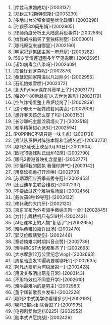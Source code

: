 
1. [库兹马求婚成功]-[2003137]
1. [郑钦文1:2斯特恩斯]-[2003230]
1. [多地出台公积金调整优化政策]-[2003298]
1. [孙颖莎3:0简彤娟]-[2002905]
1. [律师角度分析王大陆逃兵役事件]-[2002585]
1. [给我的戒指买了套独栋别墅]-[2003001]
1. [哪吒原型来自哪里]-[2002160]
1. [明家犯罪集团主案一审开庭]-[2003282]
1. [56岁吴倩莲退圈多年罕见露面]-[2002695]
1. [诺如病毒会传染吗]-[2002609]
1. [在餐厅剥罗森呢]-[2002876]
1. [桑延赶回家陪温以凡过除夕]-[2002956]
1. [石矶娘娘雪糕]-[2002372]
1. [北大Python课在抖音学上了]-[2003177]
1. [每20个80后就有1人去世为谣言]-[2002179]
1. [空气炸锅里整上吊炉烧烤了]-[2002838]
1. [这个春天一起做欧若风美女]-[2002908]
1. [想好春天该怎么穿了吗]-[2003153]
1. [长沙哪吒主题涂鸦墙火了]-[2002518]
1. [和平精英甜心派对]-[2002594]
1. [POPPINC不语只是一味卡点]-[2001731]
1. [男队队员把对阵张本智和当成名战]-[2003273]
1. [哪吒2延长上映至3月30日]-[2002904]
1. [欧冠16强球队已出炉12席]-[2002790]
1. [哪吒2香港首映礼含星量]-[2002777]
1. [你懂得我的固执 我懂你脾气]-[2003142]
1. [用桑延视角打开难哄]-[2002731]
1. [苏炳添回应赛季首秀夺冠]-[2002453]
1. [比亚迪车主联合维权]-[2002237]
1. [不要放过这个难哄名场面]-[2002456]
1. [戴仪茹8秒19夺冠]-[2003132]
1. [修补我的大门牙]-[2002120]
1. [京东宣布为外卖骑手缴纳五险一金]-[2002845]
1. [为什么跳楼机只有519秒]-[2002421]
1. [AI让课本上的人物“复活了”]-[2002655]
1. [难哄桑稚段嘉许出场]-[2002470]
1. [郭艾伦眼睛受伤]-[2002446]
1. [章若楠难哄时期抖音点赞]-[2002739]
1. [难哄把OST大佬都集齐了]-[2002698]
1. [大冰摩旅12万公里纪念Vlog]-[2002663]
1. [周星驰连发10遍我要睇哪吒2]-[2002635]
1. [阿凡达票房为何稳居第一]-[2002428]
1. [用没关系晒出萌宠日常]-[2003143]
1. [不用特效也不同意开学]-[2002610]
1. [难哄最难哄的是男主]-[2002983]
1. [董宇辉新歌吾乡发布]-[2002228]
1. [哪吒2中式美学你看懂多少]-[2002193]
1. [哪吒2都火到联合国了]-[2001995]
1. [电视剧爱你定档0225]-[2002952]
1. [剧本式许愿挑战]-[2002429]